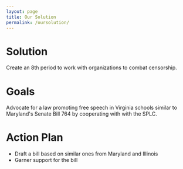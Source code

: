 ```yaml
---
layout: page
title: Our Solution
permalink: /oursolution/
---
```


# Solution

Create an 8th period to work with organizations to combat censorship.

# Goals

Advocate for a law promoting free speech in Virginia schools similar to Maryland's Senate Bill 764 by cooperating with with the SPLC.

# Action Plan

* Draft a bill based on similar ones from Maryland and Illinois
* Garner support for the bill

